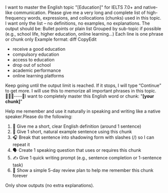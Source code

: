 I want to master the English topic "[Education]" for IELTS 7.0+ and native-like communication.
Please give me a very long and complete list of high-frequency words, expressions, and collocations (chunks) used in this topic.
I want only the list – no definitions, no examples, no explanations.
The output should be:
Bullet points or plain list
Grouped by sub-topic if possible (e.g., school life, higher education, online learning…)
Each line is one phrase or chunk only
Example format:
diff
CopyEdit

- receive a good education
- compulsory education
- access to education
- drop out of school
- academic performance
- online learning platforms

Keep going until the output limit is reached. If it stops, I will type “Continue” to get more.
I will use this to memorize all important phrases in this topic.
----I want to completely master this English word or chunk: "**[your chunk]**"

Help me remember and use it naturally in speaking and writing like a native speaker.Please do the following:

1. 📖 Give me a short, clear English definition (around 1 sentence)
2. 📘 Give 1 short, natural example sentence using this chunk
3. 🎧 Break that sentence into shadowing form with slashes (/) so I can repeat it
4. 🗣️ Create 1 speaking question that uses or requires this chunk
5. ✍️ Give 1 quick writing prompt (e.g., sentence completion or 1-sentence task)
6. 🔁 Show a simple 5-day review plan to help me remember this chunk forever

Only show outputs (no extra explanations).
